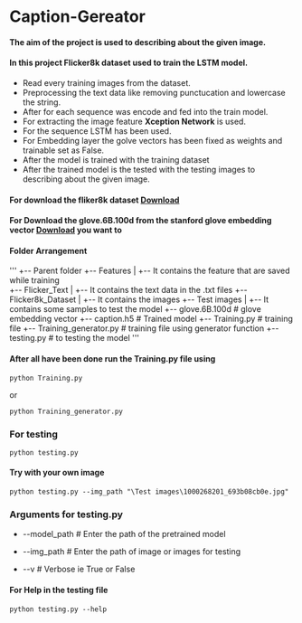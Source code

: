 # Caption-Gereator

#### The aim of the project is used to describing about the given image.

#### In this project Flicker8k dataset used to train the LSTM model.

- Read every training images from the dataset.
- Preprocessing the text data like removing punctucation and lowercase the string.
- After for each sequence was encode and fed into the train model.
- For extracting the image feature **Xception Network** is used.
- For the sequence LSTM has been used.
- For Embedding layer the golve vectors has been fixed as weights and trainable set as False.
- After the model is trained with the training dataset
- After the trained model is the tested with the testing images to describing about the given image.

#### For download the fliker8k dataset [Download](https://www.kaggle.com/datasets/adityajn105/flickr8k) 

#### For Download the glove.6B.100d from the stanford glove embedding vector [Download](https://nlp.stanford.edu/projects/glove/) you want to 

#### Folder Arrangement

'''
+-- Parent folder
+-- Features 
|   +-- It contains the feature that are saved while training  
+-- Flicker_Text
|   +-- It contains the text data in the .txt files
+-- Flicker8k_Dataset
|   +-- It contains the images
+-- Test images
|   +-- It contains some samples to test the model 
+-- glove.6B.100d # glove embedding vector
+-- caption.h5 # Trained model
+-- Training.py # training file
+-- Training_generator.py # training file using generator function
+-- testing.py # to testing the model
'''


#### After all have been done run the Training.py file using

`python Training.py`

or 

`python Training_generator.py`


### For testing 

`python testing.py `

#### Try with your own image

`python testing.py --img_path "\Test images\1000268201_693b08cb0e.jpg"` 

### Arguments for testing.py

- --model_path # Enter the path of the pretrained model
  
- --img_path # Enter the path of image or images for testing
  
- --v # Verbose ie True or False

#### For Help in the testing file

`python testing.py --help`
